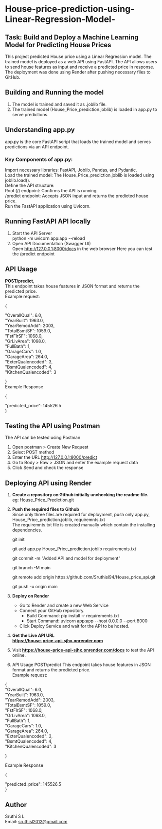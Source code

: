 # House-price-prediction-using-Linear-Regression-Model-
## Task:  Build and Deploy a Machine Learning Model for Predicting House Prices
This project predicted House price using a Linear Regression model. The trained model is deployed as a web API using FastAPI. The API allows users to send house features as input and receive a predicted price in response. The deployment was done using Render after pushing necessary files to GitHub.
## Building and Running the model
1. The model is trained and saved it as .joblib file.
2. The trained model (House_Price_prediction.joblib) is loaded in app.py to serve predictions.

## Understanding app.py
app.py is the core FastAPI script that loads the trained model and serves predictions via an API endpoint.
### Key Components of app.py:<br>
Import necessary libraries: FastAPI, Joblib, Pandas, and Pydantic.<br>
Load the trained model: The House_Price_prediction.joblib is loaded using joblib.load().<br>
Define the API structure:<br>
Root (/) endpoint: Confirms the API is running.<br>
/predict endpoint: Accepts JSON input and returns the predicted house price.<br>
Run the FastAPI application using Uvicorn.

## Running FastAPI API locally
1. Start the API Server<br>
   python -m uvicorn app:app --reload
2. Open API Documentation (Swagger UI)<br>
   Open http://127.0.0.1:8000/docs in the web browser
   Here you can test the /predict endpoint
## API Usage
**POST/predict**,<br>
This endpoint takes house features in JSON format and returns the predicted price.<br>
Example request:
 <p>{<br>
    <p>"OverallQual": 6.0, <br>
   "YearBuilt": 1963.0, <br>
    "YearRemodAdd": 2003, <br>
    "TotalBsmtSF": 1059.0, <br>
  "FstFlrSF": 1068.0, <br>
   "GrLivArea": 1068.0, <br>
   "FullBath": 1, <br>
    "GarageCars": 1.0, <br>
   "GarageArea": 264.0, <br>
   "ExterQualencoded": 3, <br>
   "BsmtQualencoded": 4, <br>
    "KitchenQualencoded": 3 <br>
  <p>} <br>
Example Response<br>
 <p>{<br>
    <p> "predicted_price": 145526.5 <br>
} <br>

## Testing the API using Postman
The API can be tested using Postman
1. Open postman > Create New Request
2. Select POST method
3. Enter the URL http://127.0.0.1:8000/predict
4. Go to Body > Raw > JSON and enter the example request data
5. Click Send and check the response

## Deploying API using Render
1. **Create a repository on Github initially unchecking the readme file.**<br>
   eg: House_Price_Prediction.git
2. **Push the required files to Github**<br>
   Since only three files are required for deployment, push only app.py, House_Price_prediction.joblib, requiremnts.txt<br>
   The requiremnts.txt file is created manually which contain the installing dependencies.
   <p>git init<br>  
   <p> git add app.py House_Price_prediction.joblib requirements.txt <br>
   <p>git commit -m "Added API and model for deployment"  <br>
   <p> git branch -M main  <br>
   <p> git remote add origin https://github.com/Sruthisl94/House_price_api.git<br>
   <p> git push -u origin main  <br>

3. **Deploy on Render**
   * Go to Render and create a new Web Service
   * Connect your GitHub repository.
      * Build Command: pip install -r requirements.txt
      * Start Command: uvicorn app:app --host 0.0.0.0 --port 8000
   * Click Deploy Service and wait for the API to be hosted.
4. **Get the Live API URL** <br>
   **https://house-price-api-sjhx.onrender.com**
5. Visit  **https://house-price-api-sjhx.onrender.com/docs** to test the API online.
6. API Usage
POST/predict
   This endpoint takes house features in JSON format and returns the predicted price.<br>
   Example request:<br>
 <p>{<br>
 "OverallQual": 6.0, <br>
   "YearBuilt": 1963.0, <br>
   "YearRemodAdd": 2003, <br>
    "TotalBsmtSF": 1059.0, <br>
   "FstFlrSF": 1068.0, <br>
   "GrLivArea": 1068.0, <br>
   "FullBath": 1, <br>
    "GarageCars": 1.0, <br>
    "GarageArea": 264.0, <br>
    "ExterQualencoded": 3, <br>
    "BsmtQualencoded": 4, <br>
    "KitchenQualencoded": 3 <br>
<p>}<br>
</p>Example Response<br>
 <p>{<br>
    <p> "predicted_price": 145526.5 <br>
} <br>

## Author
Sruthi S L<br>
Email: sruthisl2012@gmail.com
   
   
     
   
